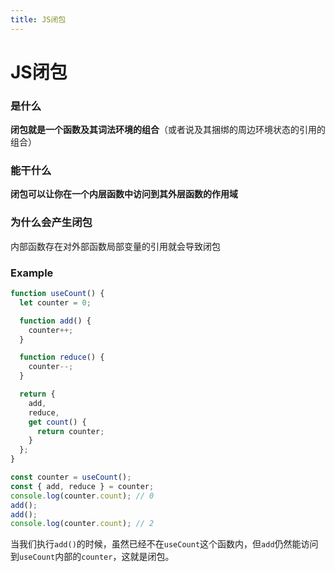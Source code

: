 ```yaml
---
title: JS闭包
---
```


# JS闭包 <Badge type="info" text="SHEIN" />

### 是什么

**闭包就是一个函数及其词法环境的组合**（或者说及其捆绑的周边环境状态的引用的组合）

### 能干什么

**闭包可以让你在一个内层函数中访问到其外层函数的作用域**

### 为什么会产生闭包

内部函数存在对外部函数局部变量的引用就会导致闭包

### Example

```js
function useCount() {
  let counter = 0;

  function add() {
    counter++;
  }

  function reduce() {
    counter--;
  }

  return {
    add,
    reduce,
    get count() {
      return counter;
    }
  };
}

const counter = useCount();
const { add, reduce } = counter;
console.log(counter.count); // 0
add();
add();
console.log(counter.count); // 2
```

当我们执行`add()`的时候，虽然已经不在`useCount`这个函数内，但`add`仍然能访问到`useCount`内部的`counter`，这就是闭包。
